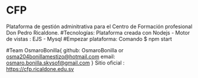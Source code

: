 # CFP
Plataforma de gestión adminitrativa para el Centro de Formación profesional Don Pedro Ricaldone.
#Tecnologías: 
Plataforma creada con Nodejs - Motor de vistas : EJS  - Mysql 
#Empezar plataforma: 
Comando $ npm start  


#Team
OsmaroBonilla{
    github: OsmaroBonilla or osma204bonillamestizo@hotmail.com
    email: osmaro.bonilla.skysof@gmail.com
}
Sitio oficial : https://cfp.ricaldone.edu.sv
